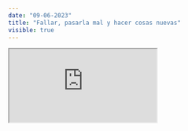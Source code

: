 ```yaml
---
date: "09-06-2023"
title: "Fallar, pasarla mal y hacer cosas nuevas"
visible: true
---
```

<iframe src="https://www.youtube.com/embed/vS9Sdaw533s" allowfullscreen></iframe>

